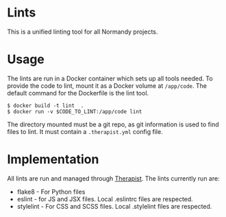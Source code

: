 # Lints

This is a unified linting tool for all Normandy projects.

# Usage

The lints are run in a Docker container which sets up all tools needed. To
provide the code to lint, mount it as a Docker volume at ``/app/code``. The
default command for the Dockerfile is the lint tool.

```shell
$ docker build -t lint  .
$ docker run -v $CODE_TO_LINT:/app/code lint
```

The directory mounted must be a git repo, as git information is used to find
files to lint. It must contain a `.therapist.yml` config file.

# Implementation

All lints are run and managed through [Therapist][]. The lints currently run are:

* flake8 - For Python files
* eslint - for JS and JSX files. Local .eslintrc files are respected.
* stylelint - For CSS and SCSS files. Local .stylelint files are respected.

[Therapist]: https://github.com/rehandalal/therapist
